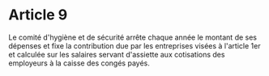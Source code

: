 # Article 9

Le comité d'hygiène et de sécurité arrête chaque année le montant de ses dépenses et fixe la contribution due par les entreprises visées à l'article 1er et calculée sur les salaires servant d'assiette aux cotisations des employeurs à la caisse des congés payés.
